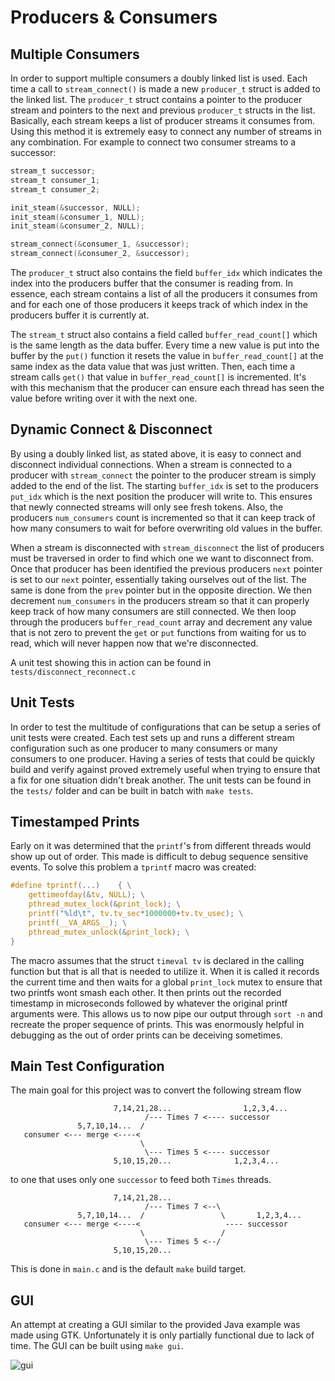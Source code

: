 Producers & Consumers
=====================

Multiple Consumers
------------------
In order to support multiple consumers a doubly linked list is used. Each time
a call to `stream_connect()` is made a new `producer_t` struct is added to the
linked list. The `producer_t` struct contains a pointer to the producer stream
and pointers to the next and previous `producer_t` structs in the list.
Basically, each stream keeps a list of producer streams it consumes from.
Using this method it is extremely easy to connect any number of streams in any
combination. For example to connect two consumer streams to a successor:

```C
stream_t successor;
stream_t consumer_1;
stream_t consumer_2;

init_steam(&successor, NULL);
init_steam(&consumer_1, NULL);
init_steam(&consumer_2, NULL);

stream_connect(&consumer_1, &successor);
stream_connect(&consumer_2, &successor);
```

The `producer_t` struct also contains the field `buffer_idx` which indicates
the index into the producers buffer that the consumer is reading from. In
essence, each stream contains a list of all the producers it consumes from and
for each one of those producers it keeps track of which index in the producers
buffer it is currently at.

The `stream_t` struct also contains a field called `buffer_read_count[]` which
is the same length as the data buffer. Every time a new value is put into the
buffer by the `put()` function it resets the value in `buffer_read_count[]` at
the same index as the data value that was just written. Then, each time a
stream calls `get()` that value in `buffer_read_count[]` is incremented. It's
with this mechanism that the producer can ensure each thread has seen the value
before writing over it with the next one.

Dynamic Connect & Disconnect
----------------------------
By using a doubly linked list, as stated above, it is easy to connect and
disconnect individual connections. When a stream is connected to a producer
with `stream_connect` the pointer to the producer stream is simply added to the
end of the list. The starting `buffer_idx` is set to the producers `put_idx`
which is the next position the producer will write to. This ensures that newly
connected streams will only see fresh tokens. Also, the producers `num_consumers`
count is incremented so that it can keep track of how many consumers to wait for
before overwriting old values in the buffer.

When a stream is disconnected with `stream_disconnect` the list of producers
must be traversed in order to find which one we want to disconnect from.  Once
that producer has been identified the previous producers `next` pointer is set
to our `next` pointer, essentially taking ourselves out of the list. The same
is done from the `prev` pointer but in the opposite direction. We then
decrement `num_consumers` in the producers stream so that it can properly keep
track of how many consumers are still connected. We then loop through the
producers `buffer_read_count` array and decrement any value that is not zero to
prevent the `get` or `put` functions from waiting for us to read, which will
never happen now that we're disconnected.

A unit test showing this in action can be found in `tests/disconnect_reconnect.c`

Unit Tests
---------
In order to test the multitude of configurations that can be setup a series of
unit tests were created. Each test sets up and runs a different stream
configuration such as one producer to many consumers or many consumers to one
producer. Having a series of tests that could be quickly build and verify
against proved extremely useful when trying to ensure that a fix for one
situation didn't break another. The unit tests can be found in the `tests/`
folder and can be built in batch with `make tests`.

Timestamped Prints
-------------------
Early on it was determined that the `printf`'s from different threads would show
up out of order. This made is difficult to debug sequence sensitive events. To
solve this problem a `tprintf` macro was created:

```C
#define tprintf(...)    { \
    gettimeofday(&tv, NULL); \
    pthread_mutex_lock(&print_lock); \
    printf("%ld\t", tv.tv_sec*1000000+tv.tv_usec); \
    printf(__VA_ARGS__); \
    pthread_mutex_unlock(&print_lock); \
}
```

The macro assumes that the struct `timeval tv` is declared in the calling
function but that is all that is needed to utilize it. When it is called
it records the current time and then waits for a global `print_lock` mutex
to ensure that two printfs wont smash each other. It then prints out the
recorded timestamp in microseconds followed by whatever the original printf
arguments were. This allows us to now pipe our output through `sort -n` and
recreate the proper sequence of prints. This was enormously helpful in debugging
as the out of order prints can be deceiving sometimes.

Main Test Configuration
-----------------------
The main goal for this project was to convert the following stream flow

```
                       7,14,21,28...                1,2,3,4...
                              /--- Times 7 <---- successor
               5,7,10,14...  /
   consumer <--- merge <----<
                             \
                              \--- Times 5 <---- successor
                       5,10,15,20...              1,2,3,4...

```
to one that uses only one `successor` to feed both `Times` threads.

```
                       7,14,21,28...
                              /--- Times 7 <--\
               5,7,10,14...  /                 \       1,2,3,4...
   consumer <--- merge <----<                   ---- successor
                             \                 /
                              \--- Times 5 <--/
                       5,10,15,20...
```
This is done in `main.c` and is the default `make` build target.

GUI
---
An attempt at creating a GUI similar to the provided Java example was made
using GTK. Unfortunately it is only partially functional due to lack of time.
The GUI can be built using `make gui`.

![gui](https://raw.github.com/bear24rw/EECE4029/master/hw3_pthreads/gui/gui.png "GUI")
